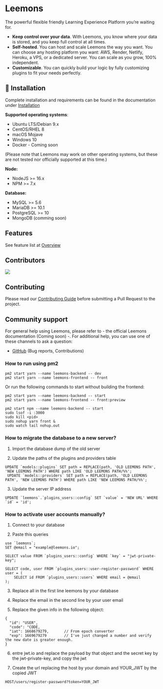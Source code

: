 # Leemons

The powerful flexible friendly Learning Experience Platform you’re waiting for.

- **Keep control over your data**. With Leemons, you know where your data is stored, and you keep full control at all times.
- **Self-hosted**. You can host and scale Leemons the way you want. You can choose any hosting platform you want: AWS, Render, Netlify, Heroku, a VPS, or a dedicated server. You can scale as you grow, 100% independent.
- **Customizable**. You can quickly build your logic by fully customizing plugins to fit your needs perfectly.

## 🚀 Installation

Complete installation and requirements can be found in the documentation under [Installation](https://leemonade.github.io/leemons-docs/getting-started/installation)

**Supported operating systems**:

- Ubuntu LTS/Debian 9.x
- CentOS/RHEL 8
- macOS Mojave
- Windows 10
- Docker - Coming soon

(Please note that Leemons may work on other operating systems, but these are not tested nor officially supported at this time.)

**Node:**

- NodeJS >= 16.x
- NPM >= 7.x

**Database:**

- MySQL >= 5.6
- MariaDB >= 10.1
- PostgreSQL >= 10
- MongoDB (comming soon)

## Features

See feature list at [Overview](https://leemonade.github.io/leemons-docs)

## Contributors

<a href="https://github.com/leemonade/leemons/graphs/contributors">
  <img src="https://contrib.rocks/image?repo=leemonade/leemons" />
</a>

## Contributing

Please read our [Contributing Guide](./CONTRIBUTING.md) before submitting a Pull Request to the project.

## Community support

For general help using Leemons, please refer to - the official Leemons documentation (Coming soon) -. For additional help, you can use one of these channels to ask a question:

- [GitHub](https://github.com/leemonade/leemons) (Bug reports, Contributions)

### How to run using pm2

```
pm2 start yarn --name leemons-backend -- dev
pm2 start yarn --name leemons-frontend -- front
```

Or run the following commands to start without building the frontend:

```
pm2 start yarn --name leemons-backend -- start
pm2 start yarn --name leemons-frontend -- front:preview
```

```
pm2 start npm --name leemons-backend -- start
sudo lsof -i :3000
sudo kill <pid>
sudo nohup yarn front &
sudo watch tail nohup.out 
```

### How to migrate the database to a new server?

1. Import the database dump of the old server

2. Update the paths of the plugins and providers table

```
UPDATE `models::plugins` SET path = REPLACE(path, 'OLD LEEMONS PATH', 'NEW LEEMONS PATH') WHERE path LIKE 'OLD LEEMONS PATH/%%';
 UPDATE `models::providers` SET path = REPLACE(path, 'OLD LEEMONS PATH', 'NEW LEEMONS PATH') WHERE path LIKE 'NEW LEEMONS PATH/%%';
```

3. Update the server IP address

```
UPDATE `leemons`.`plugins_users::config` SET `value` = 'NEW URL' WHERE `id` = 'id';
```

### How to activate user accounts manually?

1. Connect to your database

2. Paste this queries

```
use `leemons`;
SET @email = "example@leemons.io";

SELECT value FROM `plugins_users::config` WHERE `key` = "jwt-private-key";

SELECT code, user FROM `plugins_users::user-register-password` WHERE user = (
    SELECT id FROM `plugins_users::users` WHERE email = @email
);
```

3. Replace all in the first line leemons by your database

4. Replace the email in the second line by your user email

5. Replace the given info in the following object:

```
{
  "id": "USER",
  "code": "CODE,
  "iat": 1668679279,       // From epoch converter
  "exp": 1669679279        // I've just changed a number and verify the new date is greater enough.
}
```

6. entre jwt.io and replace the payload by that object and the secret key by the jwt-private-key, and copy the jwt

7. Create the url replacing the host by your domain and YOUR_JWT by the copied JWT

```
HOST/users/register-password?token=YOUR_JWT
```
